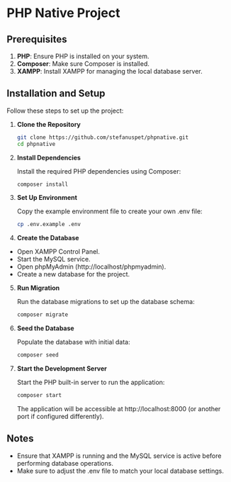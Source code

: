 # PHP Native Project

## Prerequisites

1. **PHP**: Ensure PHP is installed on your system.
2. **Composer**: Make sure Composer is installed.
3. **XAMPP**: Install XAMPP for managing the local database server.

## Installation and Setup

Follow these steps to set up the project:

1. **Clone the Repository**

   ```bash
   git clone https://github.com/stefanuspet/phpnative.git
   cd phpnative

   ```

2. **Install Dependencies**

   Install the required PHP dependencies using Composer:

   ```bash
   composer install
   ```

3. **Set Up Environment**

   Copy the example environment file to create your own .env file:

   ```bash
   cp .env.example .env
   ```

4. **Create the Database**

- Open XAMPP Control Panel.
- Start the MySQL service.
- Open phpMyAdmin (http://localhost/phpmyadmin).
- Create a new database for the project.

5. **Run Migration**

   Run the database migrations to set up the database schema:

   ```bash
   composer migrate
   ```

6. **Seed the Database**

   Populate the database with initial data:

   ```bash
   composer seed
   ```

7. **Start the Development Server**

   Start the PHP built-in server to run the application:

   ```bash
   composer start
   ```

   The application will be accessible at http://localhost:8000 (or another port if configured differently).

## Notes

- Ensure that XAMPP is running and the MySQL service is active before performing database operations.
- Make sure to adjust the .env file to match your local database settings.

